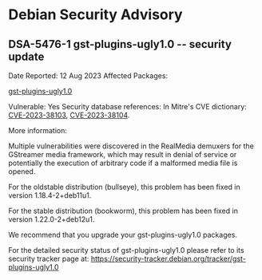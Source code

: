 
Debian Security Advisory
========================


DSA-5476-1 gst-plugins-ugly1.0 -- security update
-------------------------------------------------



Date Reported:
12 Aug 2023
Affected Packages:

[gst-plugins-ugly1.0](https://packages.debian.org/src:gst-plugins-ugly1.0)

Vulnerable:
Yes
Security database references:
In Mitre's CVE dictionary: [CVE-2023-38103](https://security-tracker.debian.org/tracker/CVE-2023-38103), [CVE-2023-38104](https://security-tracker.debian.org/tracker/CVE-2023-38104).  

More information:

Multiple vulnerabilities were discovered in the RealMedia demuxers for
the GStreamer media framework, which may result in denial of service or
potentially the execution of arbitrary code if a malformed media file
is opened.


For the oldstable distribution (bullseye), this problem has been fixed
in version 1.18.4-2+deb11u1.


For the stable distribution (bookworm), this problem has been fixed in
version 1.22.0-2+deb12u1.


We recommend that you upgrade your gst-plugins-ugly1.0 packages.


For the detailed security status of gst-plugins-ugly1.0 please refer to
its security tracker page at:
<https://security-tracker.debian.org/tracker/gst-plugins-ugly1.0>





